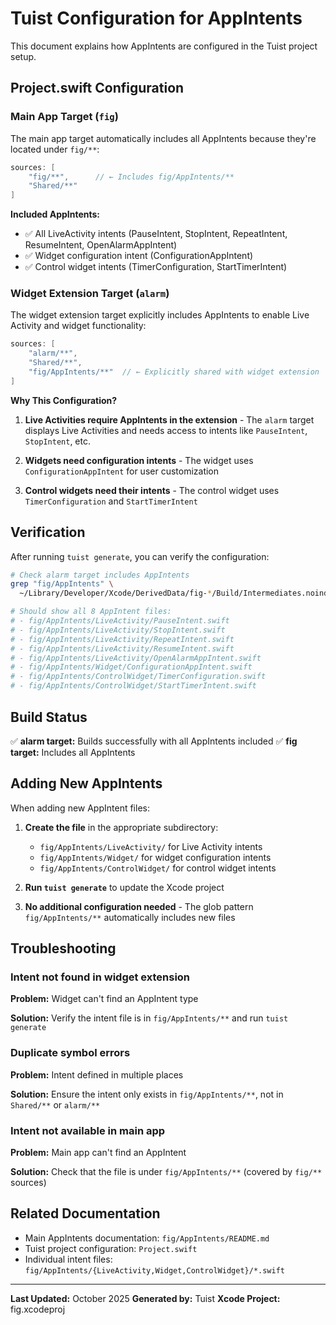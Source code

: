 # Tuist Configuration for AppIntents

This document explains how AppIntents are configured in the Tuist project setup.

## Project.swift Configuration

### Main App Target (`fig`)

The main app target automatically includes all AppIntents because they're located under `fig/**`:

```swift
sources: [
    "fig/**",      // ← Includes fig/AppIntents/**
    "Shared/**"
]
```

**Included AppIntents:**
- ✅ All LiveActivity intents (PauseIntent, StopIntent, RepeatIntent, ResumeIntent, OpenAlarmAppIntent)
- ✅ Widget configuration intent (ConfigurationAppIntent)
- ✅ Control widget intents (TimerConfiguration, StartTimerIntent)

### Widget Extension Target (`alarm`)

The widget extension target explicitly includes AppIntents to enable Live Activity and widget functionality:

```swift
sources: [
    "alarm/**",
    "Shared/**",
    "fig/AppIntents/**"  // ← Explicitly shared with widget extension
]
```

**Why This Configuration?**

1. **Live Activities require AppIntents in the extension** - The `alarm` target displays Live Activities and needs access to intents like `PauseIntent`, `StopIntent`, etc.

2. **Widgets need configuration intents** - The widget uses `ConfigurationAppIntent` for user customization

3. **Control widgets need their intents** - The control widget uses `TimerConfiguration` and `StartTimerIntent`

## Verification

After running `tuist generate`, you can verify the configuration:

```bash
# Check alarm target includes AppIntents
grep "fig/AppIntents" \
  ~/Library/Developer/Xcode/DerivedData/fig-*/Build/Intermediates.noindex/fig.build/Debug-iphonesimulator/alarm.build/Objects-normal/arm64/alarm.SwiftFileList

# Should show all 8 AppIntent files:
# - fig/AppIntents/LiveActivity/PauseIntent.swift
# - fig/AppIntents/LiveActivity/StopIntent.swift
# - fig/AppIntents/LiveActivity/RepeatIntent.swift
# - fig/AppIntents/LiveActivity/ResumeIntent.swift
# - fig/AppIntents/LiveActivity/OpenAlarmAppIntent.swift
# - fig/AppIntents/Widget/ConfigurationAppIntent.swift
# - fig/AppIntents/ControlWidget/TimerConfiguration.swift
# - fig/AppIntents/ControlWidget/StartTimerIntent.swift
```

## Build Status

✅ **alarm target:** Builds successfully with all AppIntents included
✅ **fig target:** Includes all AppIntents

## Adding New AppIntents

When adding new AppIntent files:

1. **Create the file** in the appropriate subdirectory:
   - `fig/AppIntents/LiveActivity/` for Live Activity intents
   - `fig/AppIntents/Widget/` for widget configuration intents
   - `fig/AppIntents/ControlWidget/` for control widget intents

2. **Run `tuist generate`** to update the Xcode project

3. **No additional configuration needed** - The glob pattern `fig/AppIntents/**` automatically includes new files

## Troubleshooting

### Intent not found in widget extension

**Problem:** Widget can't find an AppIntent type

**Solution:** Verify the intent file is in `fig/AppIntents/**` and run `tuist generate`

### Duplicate symbol errors

**Problem:** Intent defined in multiple places

**Solution:** Ensure the intent only exists in `fig/AppIntents/**`, not in `Shared/**` or `alarm/**`

### Intent not available in main app

**Problem:** Main app can't find an AppIntent

**Solution:** Check that the file is under `fig/AppIntents/**` (covered by `fig/**` sources)

## Related Documentation

- Main AppIntents documentation: `fig/AppIntents/README.md`
- Tuist project configuration: `Project.swift`
- Individual intent files: `fig/AppIntents/{LiveActivity,Widget,ControlWidget}/*.swift`

---

**Last Updated:** October 2025
**Generated by:** Tuist
**Xcode Project:** fig.xcodeproj
